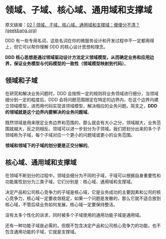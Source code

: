 # 领域、子域、核心域、通用域和支撑域

原文链接：[02 | 领域、子域、核心域、通用域和支撑域：傻傻分不清？ (geekbang.org)](https://time.geekbang.org/column/article/149945)

DDD 有一些专用名词，这些名词在你的微服务设计和开发过程中不一定都用得上，但它可以帮你理解 DDD 的核心设计思想和理念。

**DDD 核心思想是通过领域驱动设计方法定义领域模型，从而确定业务和应用边界，保证业务模型与代码模型的一致性（领域模型映射到代码）**。

## 领域和子域

在研究和解决业务问题时，DDD 会按照一定的规则将业务领域进行细分，当领域细分到一定的程度后，DDD 会将问题范围限定在特定的边界内，在这个边界内建立领域模型，进而用代码实现该领域模型，解决相应的业务问题。简言之，**DDD 的领域就是这个边界内要解决的业务问题域**。

既然领域是用来限定业务边界和范围的，那么就会有大小之分，领域越大，业务范围就越大，反之则相反。领域可以进一步划分为子领域。我们把划分出来的多个子领域称为子域，每个子域对应一个更小的问题域或更小的业务范围。

**领域和领域下的子域的划分要是正交分解的**。

## 核心域、通用域和支撑域

在领域不断划分的过程中，领域会细分为不同的子域，子域可以根据自身重要性和功能属性划分为三类子域，它们分别是：核心域、通用域和支撑域。

决定产品和公司核心竞争力的子域是核心域，它是业务成功的主要因素和公司的核心竞争力，核心域一定要收敛稳定，如果一个问题是发散的，那么它就不适合放到核心域，不管后续业务如何发展，核心域一定要保持整洁。

没有太多个性化的诉求，同时被多个子域使用的通用功能子域是通用域。

还有一种功能子域是必需的，但既不包含决定产品和公司核心竞争力的功能，也不包含通用功能的子域，它就是支撑域。